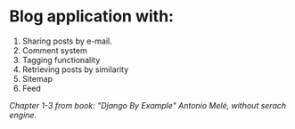 # Blog application with:

1. Sharing posts by e-mail.
2. Comment system
3. Tagging functionality
4. Retrieving posts by similarity
5. Sitemap
6. Feed

*Chapter 1-3 from book: "Django By Example" Antonio Melé, without serach engine.*
